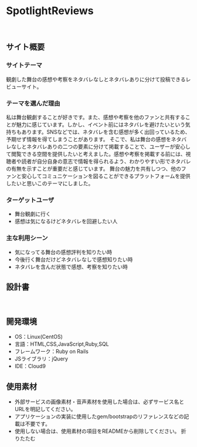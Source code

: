 # SpotlightReviews
​
## サイト概要
### サイトテーマ
<!--何を『目的』とし、どのような『分類』なのかを簡潔に書く-->
観劇した舞台の感想や考察をネタバレなしとネタバレありに分けて投稿できるレビューサイト。
​
### テーマを選んだ理由
<!--なぜこのようなテーマにしたかを説明する-->
私は舞台観劇することが好きです。また、感想や考察を他のファンと共有することが魅力に感じています。しかし、イベント前にはネタバレを避けたいという気持ちもあります。SNSなどでは、ネタバレを含む感想が多く出回っているため、予期せず情報を得てしまうことがあります。
そこで、私は舞台の感想をネタバレなしとネタバレありの二つの要素に分けて掲載することで、ユーザーが安心して閲覧できる空間を提供したいと考えました。感想や考察を掲載する前には、視聴者や読者が自分自身の意志で情報を得られるよう、わかりやすい形でネタバレの有無を示すことが重要だと感じています。
舞台の魅力を共有しつつ、他のファンと安心してコミュニケーションを図ることができるプラットフォームを提供したいと思いこのテーマにしました。
​
### ターゲットユーザ
<!--誰に使ってもらうかを具体的に記載する-->
- 舞台観劇に行く
- 感想は気になるけどネタバレを回避したい人
​
### 主な利用シーン
<!--どのような時に使うのかの状況を記載すること-->
- 気になってる舞台の感想評判を知りたい時
- 今後行く舞台だけどネタバレなしで感想知りたい時
- ネタバレを含んだ状態で感想、考察を知りたい時
​
## 設計書
<!--テーマを設定・提出する時点では不要です-->
​
## 開発環境
- OS：Linux(CentOS)
- 言語：HTML,CSS,JavaScript,Ruby,SQL
- フレームワーク：Ruby on Rails
- JSライブラリ：jQuery
- IDE：Cloud9
​
## 使用素材
- 外部サービスの画像素材・音声素材を使用した場合は、必ずサービス名とURLを明記してください。
- アプリケーションの実装に使用したgem/bootstrapのリファレンスなどの記載は不要です。
- 使用しない場合は、使用素材の項目をREADMEから削除してください。
折りたたむ
